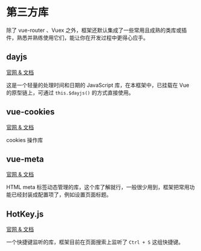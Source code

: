 # 第三方库

除了 vue-router 、Vuex 之外，框架还默认集成了一些常用且成熟的类库或插件，熟悉并熟练使用它们，能让你在开发过程中更得心应手。

## dayjs

[官网 & 文档](https://day.js.org/zh-CN/)

这是一个轻量的处理时间和日期的 JavaScript 库，在本框架中，已挂载在 Vue 的原型链上，可通过 `this.$dayjs()` 的方式直接使用。

## vue-cookies

[官网 & 文档](https://github.com/cmp-cc/vue-cookies)

cookies 操作库

## vue-meta

[官网 & 文档](https://github.com/nuxt/vue-meta)

HTML meta 标签动态管理的库，这个库了解就行，一般很少用到，框架把常用功能已经封装成配置项了，例如设置页面标题。

## HotKey.js

[官网 & 文档](https://wangchujiang.com/hotkeys/)

一个快捷键监听的库，框架目前在页面搜索上监听了 `Ctrl + S` 这组快捷键。